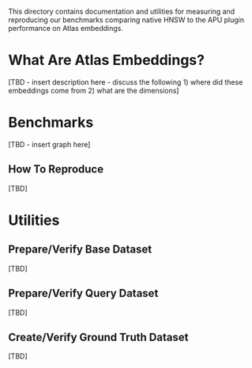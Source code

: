 

This directory contains documentation and utilities for measuring and reproducing our benchmarks comparing native HNSW to the APU plugin performance on Atlas embeddings.

# What Are Atlas Embeddings?

[TBD - insert description here - discuss the following 1) where did these embeddings come from 2) what are the dimensions]

# Benchmarks

[TBD - insert graph here]

## How To Reproduce

[TBD]

# Utilities

## Prepare/Verify Base Dataset

[TBD]

## Prepare/Verify Query Dataset

[TBD]

## Create/Verify Ground Truth Dataset

[TBD]
